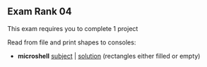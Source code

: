 ## Exam Rank 04

This exam requires you to complete 1 project

Read from file and print shapes to consoles:
* **microshell** [subject](https://github.com/Preposterone/42_exams_2021/blob/master/Rank_04/subject.txt) | [solution](https://github.com/Preposterone/42_exams_2021/blob/master/Rank_04/microshell/microsh.c)
(rectangles either filled or empty)
